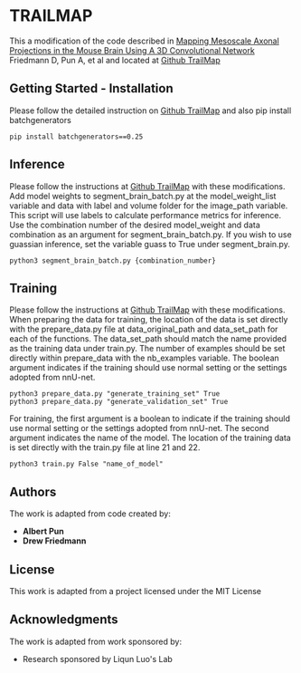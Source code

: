 
# TRAILMAP

This a modification of the code described in  [Mapping Mesoscale Axonal Projections in the Mouse Brain Using A 3D Convolutional Network](https://www.biorxiv.org/content/10.1101/812644v1.full) Friedmann D, Pun A, et al and located at [Github TrailMap](https://github.com/AlbertPun/TRAILMAP)

## Getting Started - Installation

Please follow the detailed instruction on [Github TrailMap](https://github.com/AlbertPun/TRAILMAP) and also pip install batchgenerators

```
pip install batchgenerators==0.25
```

## Inference

Please follow the instructions at [Github TrailMap](https://github.com/AlbertPun/TRAILMAP) with these modifications. Add model weights to segment_brain_batch.py at the model_weight_list variable and data with label and volume folder for the image_path variable. This script will use labels to calculate performance metrics for inference. Use the combination number of the desired model_weight and data combination as an argument for segment_brain_batch.py. If you wish to use guassian inference, set the variable guass to True under segment_brain.py. 

```
python3 segment_brain_batch.py {combination_number}

```

## Training

Please follow the instructions at [Github TrailMap](https://github.com/AlbertPun/TRAILMAP) with these modifications. When preparing the data for training, the location of the  data is set directly with the prepare_data.py file at data_original_path and data_set_path for each of the functions. The data_set_path should match the name provided as the training data under train.py. The number of examples should be set directly within prepare_data with the nb_examples variable. The boolean argument indicates if the training should use normal setting or the settings adopted from nnU-net. 

```
python3 prepare_data.py "generate_training_set" True
python3 prepare_data.py "generate_validation_set" True
```

For training, the first argument is a boolean to indicate if the training should use normal setting or the settings adopted from nnU-net. The second argument indicates the name of the model. The location of the training data is set directly with the train.py file at line 21 and 22. 

```
python3 train.py False "name_of_model"
```


## Authors
The work is adapted from code created by: 
* **Albert Pun**
* **Drew Friedmann**

## License
This work is adapted from a project licensed under the MIT License

## Acknowledgments
The work is adapted from work sponsored by: 
* Research sponsored by Liqun Luo's Lab

